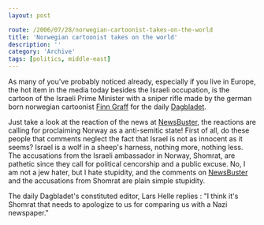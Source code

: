 ```yaml
---
layout: post

route: /2006/07/28/norwegian-cartoonist-takes-on-the-world
title: 'Norwegian cartoonist takes on the world'
description: ''
category: 'Archive'
tags: [politics, middle-east]
---
```


As many of you've probably noticed already, especially if you live in Europe,
the hot item in the media today besides the Israeli occupation, is the cartoon
of the Israeli Prime Minister with a sniper rifle made by the german born
norwegian cartoonist
<a class="ph" target="_blank" rel="noopener noreferrer" href="http://no.wikipedia.org/wiki/Finn_Graff">Finn
Graff</a> for the daily
<a class="ph" target="_blank" rel="noopener noreferrer" href="http://www.dagbladet.no">Dagbladet</a>.

Just take a look at the reaction of the news at
<a class="ph" target="_blank" rel="noopener noreferrer" href="http://newsbusters.org/node/6604">NewsBuster</a>,
the reactions are calling for proclaiming Norway as a anti-semitic state! First
of all, do these people that comments neglect the fact that Israel is not as
innocent as it seems? Israel is a wolf in a sheep's harness, nothing more,
nothing less. The accusations from the Israeli ambassador in Norway, Shomrat,
are pathetic since they call for political cencorship and a public excuse. No, I
am not a jew hater, but I hate stupidity, and the comments on
<a class="ph" target="_blank" rel="noopener noreferrer" href="http://newsbusters.org/node/6604">NewsBuster</a>
and the accusations from Shomrat are plain simple stupidity.

The daily Dagbladet's constituted editor, Lars Helle replies : "I think it's
Shomrat that needs to apologize to us for comparing us with a Nazi newspaper."

